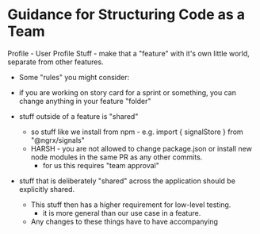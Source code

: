 # Guidance for Structuring Code as a Team

Profile - User Profile Stuff - make that a "feature" with it's own little world, separate from other features.

- Some "rules" you might consider:

- if you are working on story card for a sprint or something, you can change anything in your feature "folder"
- stuff outside of a feature is "shared"

  - so stuff like we install from npm - e.g. import { signalStore } from "@ngrx/signals"
  - HARSH - you are not allowed to change package.json or install new node modules in the same PR as any other commits.
    - for us this requires "team approval"

- stuff that is deliberately "shared" across the application should be explicitly shared.
  - This stuff then has a higher requirement for low-level testing.
    - it is more general than our use case in a feature.
  - Any changes to these things have to have accompanying
